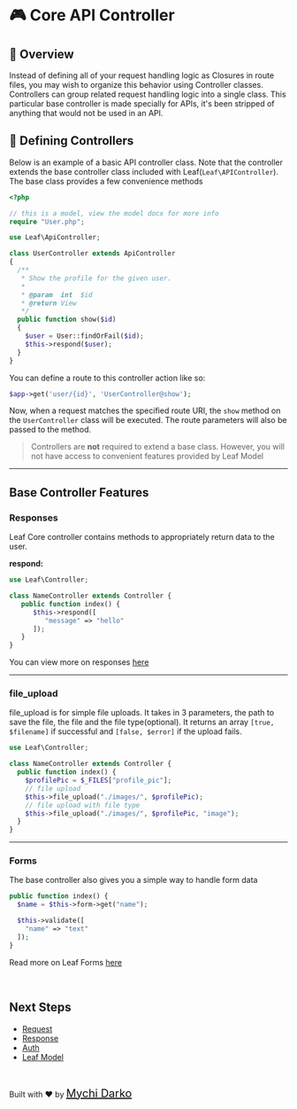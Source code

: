 # 🎮 Core API Controller

## 📖 Overview

Instead of defining all of your request handling logic as Closures in route files, you may wish to organize this behavior using Controller classes. Controllers can group related request handling logic into a single class. This particular base controller is made specially for APIs, it's been stripped of anything that would not be used in an API.

## 🚝 Defining Controllers

Below is an example of a basic API controller class. Note that the controller extends the base controller class included with Leaf(`Leaf\APIController`). The base class provides a few convenience methods
<!-- such as the middleware method, which may be used to attach middleware to controller actions: -->

```php
<?php

// this is a model, view the model docx for more info
require "User.php";

use Leaf\ApiController;

class UserController extends ApiController
{
  /**
   * Show the profile for the given user.
   *
   * @param  int  $id
   * @return View
   */
  public function show($id)
  {
    $user = User::findOrFail($id);
    $this->respond($user);
  }
}
```

You can define a route to this controller action like so:

```php
$app->get('user/{id}', 'UserController@show');
```

Now, when a request matches the specified route URI, the `show` method on the `UserController` class will be executed. The route parameters will also be passed to the method.

> Controllers are **not** required to extend a base class. However, you will not have access to convenient features provided by Leaf Model
<!-- such as the middleware, validate, and dispatch methods. -->

<hr>

## Base Controller Features

### Responses

Leaf Core controller contains methods to appropriately return data to the user.

**respond:**

```php
use Leaf\Controller;

class NameController extends Controller {
   public function index() {
      $this->respond([
         "message" => "hello"
      ]);
   }
}
```

You can view more on responses [here](leaf/v/2.4.4/http/response)

<hr>

### file_upload

file_upload is for simple file uploads. It takes in 3 parameters, the path to save the file, the file and the file type(optional). It returns an array `[true, $filename]` if successful and `[false, $error]` if the upload fails.

```php
use Leaf\Controller;

class NameController extends Controller {
  public function index() {
    $profilePic = $_FILES["profile_pic"];
    // file upload
    $this->file_upload("./images/", $profilePic);
    // file upload with file type
    $this->file_upload("./images/", $profilePic, "image");
  }
}
```

<hr>

### Forms

The base controller also gives you a simple way to handle form data

```php
public function index() {
  $name = $this->form->get("name");

  $this->validate([
    "name" => "text"
  ]);
}
```

Read more on Leaf Forms [here](leaf/v/2.4.4/core/forms)

<br>

## Next Steps

- [Request](leaf/v/2.4.4/http/request)
- [Response](leaf/v/2.4.4/http/response)
- [Auth](leaf/v/2.4.4/core/auth)
- [Leaf Model](leaf/v/2.4.4/core/model)

<br>

Built with ❤ by <a href="https://mychi.netlify.app" style="font-size: 20px; color: #111;" target="_blank">Mychi Darko</a>
